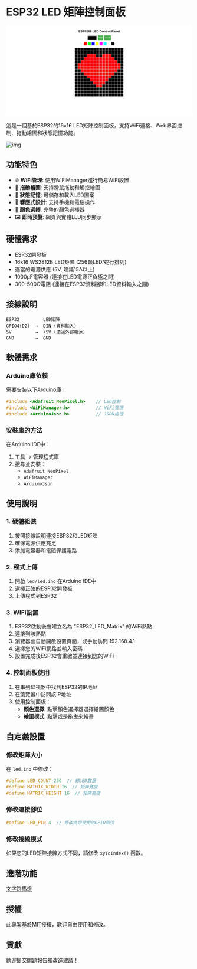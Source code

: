 # ESP32 LED 矩陣控制面板

![img](https://github.com/HansHans135/esp32-led-control-panel/raw/main/image/1.png)

這是一個基於ESP32的16x16 LED矩陣控制面板，支持WiFi連接、Web界面控制、拖動繪圖和狀態記憶功能。


![img](https://github.com/HansHans135/esp32-led-control-panel/raw/main/image/2.png)

## 功能特色

- 🌐 **WiFi管理**: 使用WiFiManager進行簡易WiFi設置
- 🎨 **拖動繪圖**: 支持滑鼠拖動和觸控繪圖
- 💾 **狀態記憶**: 可儲存和載入LED圖案
- 📱 **響應式設計**: 支持手機和電腦操作
- 🌈 **顏色選擇**: 完整的顏色選擇器
- 🖼️ **即時預覽**: 網頁與實體LED同步顯示

## 硬體需求

- ESP32開發板
- 16x16 WS2812B LED矩陣 (256顆LED/蛇行排列)
- 適當的電源供應 (5V, 建議15A以上)
- 1000µF電容器 (連接在LED電源正負極之間)
- 300-500Ω電阻 (連接在ESP32資料腳和LED資料輸入之間)

## 接線說明

```
ESP32         LED矩陣
GPIO4(D2)  →  DIN (資料輸入)
5V         →  +5V (透過外部電源)
GND        →  GND
```

## 軟體需求

### Arduino庫依賴

需要安裝以下Arduino庫：

```cpp
#include <Adafruit_NeoPixel.h>    // LED控制
#include <WiFiManager.h>          // WiFi管理
#include <ArduinoJson.h>          // JSON處理
```

### 安裝庫的方法

在Arduino IDE中：
1. 工具 → 管理程式庫
2. 搜尋並安裝：
   - `Adafruit NeoPixel`
   - `WiFiManager`
   - `ArduinoJson`


## 使用說明

### 1. 硬體組裝
1. 按照接線說明連接ESP32和LED矩陣
2. 確保電源供應充足
3. 添加電容器和電阻保護電路

### 2. 程式上傳
1. 開啟 `led/led.ino` 在Arduino IDE中
2. 選擇正確的ESP32開發板
3. 上傳程式到ESP32

### 3. WiFi設置
1. ESP32啟動後會建立名為 "ESP32_LED_Matrix" 的WiFi熱點
2. 連接到該熱點
3. 瀏覽器會自動開啟設置頁面，或手動訪問 192.168.4.1
4. 選擇您的WiFi網路並輸入密碼
5. 設置完成後ESP32會重啟並連接到您的WiFi

### 4. 控制面板使用
1. 在串列監視器中找到ESP32的IP地址
2. 在瀏覽器中訪問該IP地址
3. 使用控制面板：
   - **顏色選擇**: 點擊顏色選擇器選擇繪圖顏色
   - **繪圖模式**: 點擊或是拖曳來繪畫


## 自定義設置

### 修改矩陣大小
在 `led.ino` 中修改：
```cpp
#define LED_COUNT 256  // 總LED數量
#define MATRIX_WIDTH 16  // 矩陣寬度
#define MATRIX_HEIGHT 16  // 矩陣高度
```

### 修改連接腳位
```cpp
#define LED_PIN 4  // 修改為您使用的GPIO腳位
```

### 修改接線模式
如果您的LED矩陣接線方式不同，請修改 `xyToIndex()` 函數。

## 進階功能
[文字跑馬燈](text.md)


## 授權

此專案基於MIT授權，歡迎自由使用和修改。

## 貢獻

歡迎提交問題報告和改進建議！